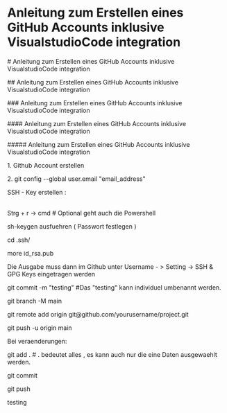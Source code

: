 <h1> Anleitung zum Erstellen eines GitHub Accounts inklusive VisualstudioCode integration</h1>
# Anleitung zum Erstellen eines GitHub Accounts inklusive VisualstudioCode integration<p>
## Anleitung zum Erstellen eines GitHub Accounts inklusive VisualstudioCode integration<p>
### Anleitung zum Erstellen eines GitHub Accounts inklusive VisualstudioCode integration<p>
#### Anleitung zum Erstellen eines GitHub Accounts inklusive VisualstudioCode integration<p>
##### Anleitung zum Erstellen eines GitHub Accounts inklusive VisualstudioCode integration<p>
<p>
1. Github Account erstellen
<p>
<p>
2. git config --global user.email "email_address"
<p>
<p>
SSH - Key erstellen : 
<p>
<br>
Strg + r -> cmd # Optional geht auch die Powershell
<p>
sh-keygen ausfuehren ( Passwort festlegen )
<p> cd .ssh/
<p> more id_rsa.pub
<br>
<p> Die Ausgabe muss dann im Github unter Username - > Setting -> SSH & GPG Keys eingetragen werden
<p> git commit -m "testing" #Das "testing" kann individuel umbenannt werden.
<p> git branch -M main
<p> git remote add origin git@github.com/yourusername/project.git
<p> git push -u origin main
 <p>
<p>
<p>Bei veraenderungen:
<p>git add . # . bedeutet alles , es kann auch nur die eine Daten ausgewaehlt werden.
<p>git commit
<p>git push
<p>testing